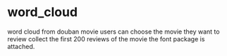 # word_cloud
word cloud from douban movie
users can choose the movie they want to review
collect the first 200 reviews of the movie
the font package is attached.
